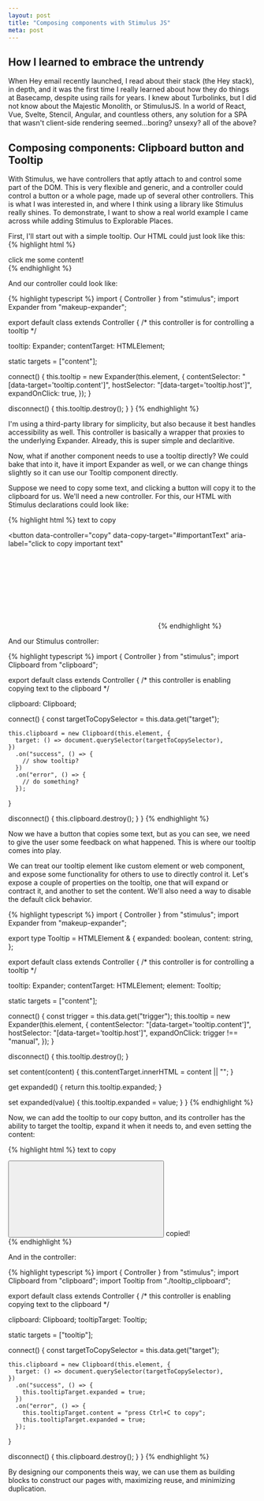 ```yaml
---
layout: post
title: "Composing components with Stimulus JS"
meta: post
---
```


## How I learned to embrace the untrendy

When Hey email recently launched, I read about their stack (the Hey stack), in depth, and it was the first time I really learned about how they do things at Basecamp, despite using rails for years. I knew about Turbolinks, but I did not know about the Majestic Monolith, or StimulusJS. In a world of React, Vue, Svelte, Stencil, Angular, and countless others, any solution for a SPA that wasn't client-side rendering seemed...boring? unsexy? all of the above?<!--more--> 



## Composing components: Clipboard button and Tooltip

With Stimulus, we have controllers that aptly attach to and control some part of the DOM. This is very flexible and generic, and a controller could control a button or a whole page, made up of several other controllers. This is what I was interested in, and where I think using a library like Stimulus really shines. To demonstrate, I want to show a real world example I came across while adding Stimulus to Explorable Places.

First, I'll start out with a simple tooltip. Our HTML could just look like this:
{% highlight html %}
<div data-controller="tooltip">
  <span data-target="tooltip.host">click me</span>
  <span role="tooltip" data-target="tooltip.content">
    some content!
  </span>
</div>
{% endhighlight %}

And our controller could look like:

{% highlight typescript %}
import { Controller } from "stimulus";
import Expander from "makeup-expander";

export default class extends Controller {
  /*
    this controller is for controlling a tooltip
  */

  tooltip: Expander;
  contentTarget: HTMLElement;

  static targets = ["content"];

  connect() {
    this.tooltip = new Expander(this.element, {
      contentSelector: "[data-target='tooltip.content']",
      hostSelector: "[data-target='tooltip.host']",
      expandOnClick: true,
    });
  }

  disconnect() {
    this.tooltip.destroy();
  }
}
{% endhighlight %}

I'm using a third-party library for simplicity, but also because it best handles accessibility as well. This controller is basically a wrapper that proxies to the underlying Expander. Already, this is super simple and declaritive.

Now, what if another component needs to use a tooltip directly? We could bake that into it, have it import Expander as well, or we can change things slightly so it can use our Tooltip component directly. 

Suppose we need to copy some text, and clicking a button will copy it to the clipboard for us. We'll need a new controller. For this, our HTML with Stimulus declarations could look like:

{% highlight html %}
<span id="importantText">text to copy</span>

<button
  data-controller="copy"
  data-copy-target="#importantText"
  aria-label="click to copy important text"
>
  <svg class="clipboard-icon">
    <use xlink:href="#clipboard-icon"></use>
  </svg>
</button>
{% endhighlight %}

And our Stimulus controller:

{% highlight typescript %}
import { Controller } from "stimulus";
import Clipboard from "clipboard";

export default class extends Controller {
  /*
    this controller is enabling copying text to the clipboard
  */

  clipboard: Clipboard;

  connect() {
    const targetToCopySelector = this.data.get("target");

    this.clipboard = new Clipboard(this.element, {
      target: () => document.querySelector(targetToCopySelector),
    })
      .on("success", () => {
        // show tooltip?
      })
      .on("error", () => {
        // do something?
      });
  }

  disconnect() {
    this.clipboard.destroy();
  }
}
{% endhighlight %}

Now we have a button that copies some text, but as you can see, we need to give the user some feedback on what happened. This is where our tooltip comes into play.

We can treat our tooltip element like custom element or web component, and expose some functionality for others to use to directly control it. Let's expose a couple of properties on the tooltip, one that will expand or contract it, and another to set the content. We'll also need a way to disable the default click behavior.

{% highlight typescript %}
import { Controller } from "stimulus";
import Expander from "makeup-expander";

export type Tooltip = HTMLElement & {
  expanded: boolean,
  content: string,
};

export default class extends Controller {
  /*
    this controller is for controlling a tooltip
  */

  tooltip: Expander;
  contentTarget: HTMLElement;
  element: Tooltip;

  static targets = ["content"];

  connect() {
    const trigger = this.data.get("trigger");
    this.tooltip = new Expander(this.element, {
      contentSelector: "[data-target='tooltip.content']",
      hostSelector: "[data-target='tooltip.host']",
      expandOnClick: trigger !== "manual",
    });
  }

  disconnect() {
    this.tooltip.destroy();
  }

  set content(content) {
    this.contentTarget.innerHTML = content || "";
  }

  get expanded() {
    return this.tooltip.expanded;
  }

  set expanded(value) {
    this.tooltip.expanded = value;
  }
}
{% endhighlight %}

Now, we can add the tooltip to our copy button, and its controller has the ability to target the tooltip,  expand it when it needs to, and even setting the content:

{% highlight html %}
<span id="importantText">text to copy</span>

<div data-controller="tooltip" data-tooltip-trigger="manual">
  <button
    data-controller="copy"
    data-copy-target="#importantText"
    data-target="tooltip.host"
    aria-label="click to copy important text"
  >
    <svg class="clipboard-icon">
      <use xlink:href="#clipboard-icon"></use>
    </svg>
  </button>

  <span role="tooltip" data-target="tooltip.content">
    copied!
  </span>
</div>
{% endhighlight %}

And in the controller:

{% highlight typescript %}
import { Controller } from "stimulus";
import Clipboard from "clipboard";
import Tooltip from "./tooltip_clipboard";

export default class extends Controller {
  /*
    this controller is enabling copying text to the clipboard
  */

  clipboard: Clipboard;
  tooltipTarget: Tooltip;

  static targets = ["tooltip"];

  connect() {
    const targetToCopySelector = this.data.get("target");

    this.clipboard = new Clipboard(this.element, {
      target: () => document.querySelector(targetToCopySelector),
    })
      .on("success", () => {
        this.tooltipTarget.expanded = true;
      })
      .on("error", () => {
        this.tooltipTarget.content = "press Ctrl+C to copy";
        this.tooltipTarget.expanded = true;
      });
  }

  disconnect() {
    this.clipboard.destroy();
  }
}
{% endhighlight %}

By designing our components theis way, we can use them as building blocks to construct our pages with, maximizing reuse, and minimizing duplication.
